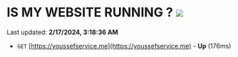 # IS MY WEBSITE RUNNING ? [![](https://img.shields.io/static/v1?label=Sponsor&message=%E2%9D%A4&logo=GitHub&color=%23fe8e86)](https://github.com/sponsors/<username>)

Last updated: **2/17/2024, 3:18:36 AM**

- `GET` [https://youssefservice.me](https://youssefservice.me) - **Up** (176ms)
